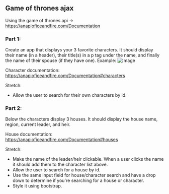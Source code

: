 ## Game of thrones ajax

Using the game of thrones api -> https://anapioficeandfire.com/Documentation

### Part 1:

Create an app that displays your 3 favorite characters. It should display their name (in a header), their title(s) in a p tag under the name, and finally the name of their spouse (if they have one).
Example:
![Image](https://i.gyazo.com/031d466d0c369ce8ff3a906c97f2df87.png "Image")

Character documentation: https://anapioficeandfire.com/Documentation#characters

Stretch:
 - Allow the user to search for their own characters by id.

### Part 2:

Below the characters display 3 houses. It should display the house name, region, current leader, and heir.

House documentation:
https://anapioficeandfire.com/Documentation#houses

Stretch:
 - Make the name of the leader/heir clickable. When a user clicks the name it should add them to the character list above.
 - Allow the user to search for a house by id.
 - Use the same input field for house/character search and have a drop down to determine if you're searching for a house or character.
 - Style it using bootstrap.

